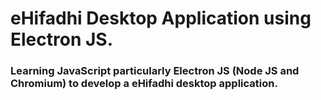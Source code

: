 # eHifadhi Desktop Application using Electron JS.
### Learning JavaScript particularly Electron JS (Node JS and Chromium) to develop a eHifadhi desktop application.
